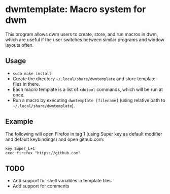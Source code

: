 # dwmtemplate: Macro system for dwm

This program allows dwm users to create, store, and run macros in dwm,
which are useful if the user switches between similar programs and window
layouts often.

## Usage

* `sudo make install`
* Create the directory `~/.local/share/dwmtemplate` and store template files in
there.
* Each macro template is a list of `xdotool` commands, which will be run at
once.
* Run a macro by executing `dwmtemplate [filename]` (using relative path to
`~/.local/share/dwmtemplate`).

## Example

The following will open Firefox in tag 1 (using Super key as default modifier
and default keybindings) and open github.com:

```
key Super_L+1
exec firefox "https://github.com"
```

## TODO

* Add support for shell variables in template files
* Add support for comments
